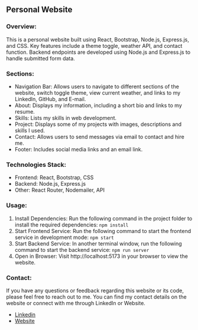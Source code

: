 ## Personal Website 

### Overview:
This is a personal website built using React, Bootstrap, Node.js, Express.js, and CSS. Key features include a theme toggle, weather API, and contact function. Backend endpoints are developed using Node.js and Express.js to handle submitted form data.


### Sections:
- Navigation Bar: Allows users to navigate to different sections of the website, switch toggle theme, view current weather, and links to my LinkedIn, GitHub, and E-mail. 
- About: Displays my information, including a short bio and links to my resume.
- Skills: Lists my skills in web development.
- Project: Displays some of my projects with images, descriptions and skills I used.
- Contact: Allows users to send messages via email to contact and hire me.
- Footer: Includes social media links and an email link.

### Technologies Stack:
- Frontend: React, Bootstrap, CSS
- Backend: Node.js, Express.js
- Other: React Router, Nodemailer, API

### Usage:
1. Install Dependencies: Run the following command in the project folder to install the required dependencies:
```npm install```
2. Start Frontend Service: Run the following command to start the frontend service in development mode:
```npm start```
3. Start Backend Service: In another terminal window, run the following command to start the backend service:
```npm run server```
4. Open in Browser: Visit http://localhost:5173 in your browser to view the website.

### Contact:
If you have any questions or feedback regarding this website or its code, please feel free to reach out to me. You can find my contact details on the website or connect with me through LinkedIn or Website.
                

- <a href="https://www.linkedin.com/in/tzu-wei-lee" target="_blank">Linkedin</a>
- <a href="https://ssweilee.github.io/Personal-Website/" target="_blank">Website</a>
                